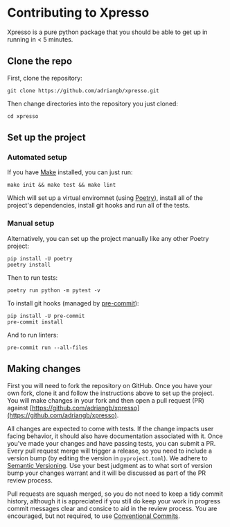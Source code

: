# Contributing to Xpresso

Xpresso is a pure python package that you should be able to get up in running in < 5 minutes.

## Clone the repo

First, clone the repository:

```shell
git clone https://github.com/adriangb/xpresso.git
```

Then change directories into the repository you just cloned:

```shell
cd xpresso
```

## Set up the project

### Automated setup

If you have [Make] installed, you can just run:

```shell
make init && make test && make lint
```

Which will set up a virtual enviromnet (using [Poetry]), install all of the project's dependencies, install git hooks and run all of the tests.

### Manual setup

Alternatively, you can set up the project manually like any other Poetry project:

```shell
pip install -U poetry
poetry install
```

Then to run tests:

```shell
poetry run python -m pytest -v
```

To install git hooks (managed by [pre-commit]):

```shell
pip install -U pre-commit
pre-commit install
```

And to run linters:

```shell
pre-commit run --all-files
```

## Making changes

First you will need to fork the repository on GitHub.
Once you have your own fork, clone it and follow the instructions above to set up the project.
You will make changes in your fork and then open a pull request (PR) against [https://github.com/adriangb/xpresso](https://github.com/adriangb/xpresso).

All changes are expected to come with tests.
If the change impacts user facing behavior, it should also have documentation associated with it.
Once you've made your changes and have passing tests, you can submit a PR.
Every pull request merge will trigger a release, so you need to include a version bump (by editing the version in `pyproject.toml`).
We adhere to [Semantic Versioning].
Use your best judgment as to what sort of version bump your changes warrant and it will be discussed as part of the PR review process.

Pull requests are squash merged, so you do not need to keep a tidy commit history, although it is appreciated if you still do keep your work in progress commit messages clear and consice to aid in the review process.
You are encouraged, but not required, to use [Conventional Commits].

[Make]: https://www.gnu.org/software/make/
[Poetry]: https://python-poetry.org
[pre-commit]: https://pre-commit.com
[Semantic Versioning]: https://semver.org
[Conventional Commits]: https://www.conventionalcommits.org/en/v1.0.0/
